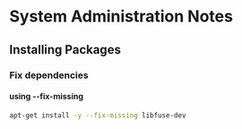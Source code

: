 # System Administration Notes

## Installing Packages

### Fix dependencies

#### using --fix-missing

```bash
apt-get install -y --fix-missing libfuse-dev
```
